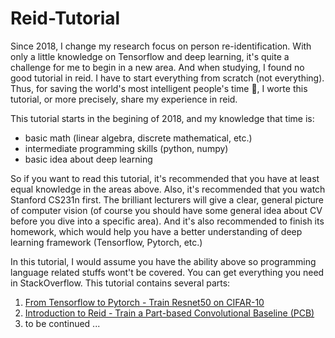 # Reid-Tutorial

Since 2018, I change my research focus on person re-identification. With only a little knowledge on Tensorflow and deep learning, it's quite a challenge for me to begin in a new area. And when studying, I found no good tutorial in reid. I have to start everything from scratch (not everything). Thus, for saving the world's most intelligent people's time 🙂, I worte this tutorial, or more precisely, share my experience in reid.

This tutorial starts in the begining of 2018, and my knowledge that time is:

- basic math (linear algebra, discrete mathematical, etc.)
- intermediate programming skills (python, numpy)
- basic idea about deep learning

So if you want to read this tutorial, it's recommended that you have at least equal knowledge in the areas above. Also, it's recommended that you watch Stanford CS231n first. The brilliant lecturers will give a clear, general picture of computer vision (of course you should have some general idea about CV before you dive into a specific area). And it's also recommended to finish its homework, which would help  you have a better understanding of deep learning framework (Tensorflow, Pytorch, etc.)

In this tutorial, I would assume you have the ability above so programming language related stuffs wont't be covered. You can get everything you need in StackOverflow. This tutorial contains several parts:

1. [From Tensorflow to Pytorch - Train Resnet50 on CIFAR-10](http://ecr23.me/reid/pytorch-tutorial-resnet-on-cifar10/)
2. [Introduction to Reid - Train a Part-based Convolutional Baseline (PCB)](http://ecr23.me/reid/reid-tutorial-train-a-pcb-model/)
3. to be continued ...
